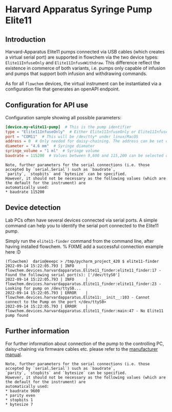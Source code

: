 # Harvard Apparatus Syringe Pump Elite11

## Introduction
Harvard-Apparatus Elite11 pumps connected via USB cables (which creates a virtual serial port) are supported in flowchem
via the two device types: `Elite11InfuseOnly` and `Elite11InfuseWithdraw`.
This difference reflect the existence in commerce of both variants, i.e. pumps only capable of infusion and pumps that
support both infusion and withdrawing commands.

As for all `flowchem` devices, the virtual instrument can be instantiated via a configuration file that generates an
openAPI endpoint.


## Configuration for API use
Configuration sample showing all possible parameters:

```toml
[device.my-elite11-pump]  # This is the pump identifier
type = "Elite11InfuseOnly"  # Either Elite11InfuseOnly or Elite11InfuseWithdraw depending on model
port = "COM11"  # This will be /dev/tty* under linux/MacOS
address = 0  # Only needed for daisy-chaining. The address can be set on the pump, see manufacturer manual.
diameter = "4.6 mm"  # Syringe diamater
syringe_volume = "1 ml"  # Syringe volume
baudrate = 115200  # Values between 9,600 and 115,200 can be selected on the pump! (115200 assumed if not specified)
```

```{note} Serial connection parameters
Note, further parameters for the serial connections (i.e. those accepted by `serial.Serial`) such as `baudrate`,
`parity`, `stopbits` and `bytesize` can be specified.
However, it should not be necessary as the following values (which are the default for the instrument) are
automatically used:
* baudrate 115200
```


## Device detection
Lab PCs often have several devices connected via serial ports.
A simple command can help you to identify the serial port connected to the Elite11 pump.

Simply run the `elite11-finder` command from the command line, after having installed flowchem.
% FIXME add a successful connection example here :D
```shell
(flowchem)  dario@eeepc > /tmp/pycharm_project_420 $ elite11-finder
2022-09-14 15:22:05.793 | INFO     | flowchem.devices.harvardapparatus.Elite11_finder:elite11_finder:17 - Found the following serial port(s): ['/dev/ttyS0']
2022-09-14 15:22:05.793 | INFO     | flowchem.devices.harvardapparatus.Elite11_finder:elite11_finder:23 - Looking for pump on /dev/ttyS0...
2022-09-14 15:22:05.793 | ERROR    | flowchem.devices.harvardapparatus.Elite11:__init__:103 - Cannot connect to the Pump on the port </dev/ttyS0>
2022-09-14 15:22:05.793 | ERROR    | flowchem.devices.harvardapparatus.Elite11_finder:main:47 - No Elite11 pump found
```

## Further information
For further information about connection of the pump to the controlling PC, daisy-chaining via firmware cables etc.
please refer to the [manufacturer manual](./11%20Elite%20&%2011%20Elite%20Pico%20Manual%20-%20Rev%20C.pdf).

```{note} Serial connection parameters
Note, further parameters for the serial connections (i.e. those accepted by `serial.Serial`) such as `baudrate`,
`parity`, `stopbits` and `bytesize` can be specified.
However, it should not be necessary as the following values (which are the default for the instrument) are
automatically used:
* baudrate 9600
* parity even
* stopbits 1
* bytesize 7
```
